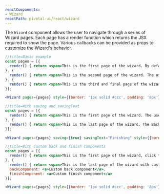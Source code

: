 ```yaml
---
reactComponents:
- Wizard
reactPath: pivotal-ui/react/wizard
---
```


The `Wizard` component allows the user to navigate through a series of Wizard pages. Each page has a render function which returns the JSX required to show the page. Various callbacks can be provided as props to customize the Wizard's behavior.

```jsx harmony
//title=Basic example
const pages = [{
  render() { return <span>This is the first page of the wizard. By default, the wizard cannot be cancelled. The user cannot go back from the first page. Click the Next button to proceed.</span>}
}, {
  render() { return <span>This is the second page of the wizard. The user can click Back or Next.</span>}
}, {
  render() { return <span>This is the third and final page of the wizard. The user can click Back or Finish</span>}
}];

<Wizard pages={pages} style={{border: '1px solid #ccc', padding: '8px'}} finish={() => alert('All done!')}/>
```

```jsx harmony
//title=With saving and savingText
const pages = [{
  render() { return <span>This is the first page of the wizard. The user can click Next.</span>}
}, {
  render() { return <span>This is the last page of the wizard. The Back button is disabled and the Finish button shows a spinner icon.</span>}
}];

<Wizard pages={pages} saving={true} savingText="Finishing" style={{border: '1px solid #ccc', padding: '8px'}} finish={() => alert('All done!')}/>
```

```jsx harmony
//title=With custom back and finish components
const pages = [{
  render() { return <span>This is the first page of the wizard, click the Next button to see the custom back and finish components.</span>}
}, {
  render() { return <span>This is the last page of the wizard with custom back and finish components.</span>},
  backComponent: <a>Custom back component</a>,
  finishComponent: <a>Custom finish component</a>
}];

<Wizard pages={pages} style={{border: '1px solid #ccc', padding: '8px'}}/>
```